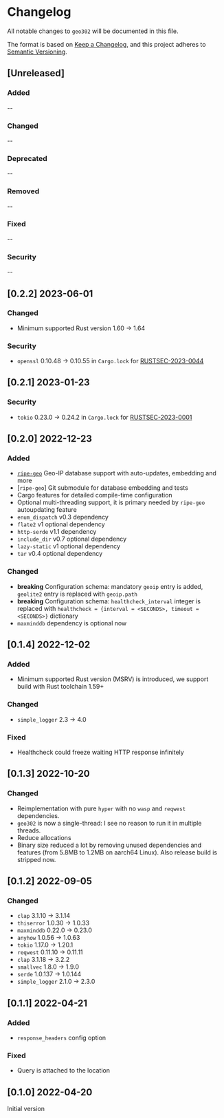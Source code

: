 # Changelog

All notable changes to `geo302` will be documented in this file.

The format is based on [Keep a Changelog](https://keepachangelog.com/en/1.0.0/),
and this project adheres to [Semantic Versioning](https://semver.org/spec/v2.0.0.html).

## [Unreleased]

### Added

--

### Changed

--

### Deprecated

--

### Removed

--

### Fixed

--

### Security

--

## [0.2.2] 2023-06-01

### Changed

- Minimum supported Rust version 1.60 -> 1.64

### Security

- `openssl` 0.10.48 -> 0.10.55 in `Cargo.lock` for [RUSTSEC-2023-0044](https://rustsec.org/advisories/RUSTSEC-2023-0044.html)

## [0.2.1] 2023-01-23

### Security

- `tokio` 0.23.0 -> 0.24.2 in `Cargo.lock` for [RUSTSEC-2023-0001](https://rustsec.org/advisories/RUSTSEC-2023-0001)

## [0.2.0] 2022-12-23

### Added

- [`ripe-geo`](https://github.com/cbuijs/ripe-geo) Geo-IP database support with auto-updates, embedding and more
- [`ripe-geo`] Git submodule for database embedding and tests
- Cargo features for detailed compile-time configuration
- Optional multi-threading support, it is primary needed by `ripe-geo` autoupdating feature
- `enum_dispatch` v0.3 dependency
- `flate2` v1 optional dependency
- `http-serde` v1.1 dependency
- `include_dir` v0.7 optional dependency
- `lazy-static` v1 optional dependency
- `tar` v0.4 optional dependency

### Changed

- **breaking** Configuration schema: mandatory `geoip` entry is added, `geolite2` entry is replaced with `geoip.path`
- **breaking** Configuration schema: `healthcheck_interval` integer is replaced with `healthcheck = {interval = <SECONDS>, timeout = <SECONDS>}` dictionary
- `maxminddb` dependency is optional now

## [0.1.4] 2022-12-02

### Added

- Minimum supported Rust version (MSRV) is introduced, we support build with Rust toolchain 1.59+

### Changed

- `simple_logger` 2.3 -> 4.0

### Fixed

- Healthcheck could freeze waiting HTTP response infinitely

## [0.1.3] 2022-10-20

### Changed

- Reimplementation with pure `hyper` with no `wasp` and `reqwest` dependencies.
- `geo302` is now a single-thread: I see no reason to run it in multiple threads.
- Reduce allocations
- Binary size reduced a lot by removing unused dependencies and features (from 5.8MB to 1.2MB on aarch64 Linux). Also release build is stripped now.

## [0.1.2] 2022-09-05

### Changed

- `clap` 3.1.10 -> 3.1.14
- `thiserror` 1.0.30 -> 1.0.33
- `maxminddb` 0.22.0 -> 0.23.0
- `anyhow` 1.0.56 -> 1.0.63
- `tokio` 1.17.0 -> 1.20.1
- `reqwest` 0.11.10 -> 0.11.11
- `clap` 3.1.18 -> 3.2.2
- `smallvec` 1.8.0 -> 1.9.0
- `serde` 1.0.137 -> 1.0.144
- `simple_logger` 2.1.0 -> 2.3.0

## [0.1.1] 2022-04-21

### Added

- `response_headers` config option

### Fixed

- Query is attached to the location

## [0.1.0] 2022-04-20

Initial version
